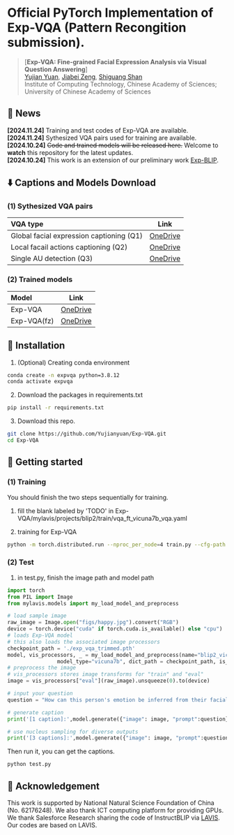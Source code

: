 # Official PyTorch Implementation of Exp-VQA (Pattern Recongition submission).

> [**Exp-VQA: Fine-grained Facial Expression Analysis via Visual Question Answering**]<br>
> [Yujian Yuan](https://vipl.ict.ac.cn/edu/student/master/202210/t20221019_123529.html), [Jiabei Zeng](https://vipl.ict.ac.cn/edu/teacher/mastersupvisor/202205/t20220517_35778.html), [Shiguang Shan](https://scholar.google.com/citations?user=Vkzd7MIAAAAJ&hl=zh-CN)<br>Institute of Computing Technology, Chinese Academy of Sciences;
 University of Chinese Academy of Sciences



## 📰 News

**[2024.11.24]** Training and test codes of Exp-VQA are available. <br>
**[2024.11.24]** Sythesized VQA pairs used for training are available. <br>
**[2024.10.24]** ~~Code and trained models will be released here.~~ Welcome to **watch** this repository for the latest updates. <br>
**[2024.10.24]** This work is an extension of our preliminary work [Exp-BLIP](https://github.com/Yujianyuan/Exp-BLIP).


## ⬇️ Captions and Models Download


### <div id="custom-id">(1) Sythesized VQA pairs</div>
| VQA type                         |                                                    Link                                                    |
|:------------------------------------|:-------------------------------------------------------------------------------------------------------:| 
| Global facial expression captioning (Q1)    					   |     [OneDrive](https://1drv.ms/u/c/911439f8f8607bd9/EVmcitRwqihDuDcPUopvNccBOUcxW6CYFcYGcy9K0sn6BQ?e=gzWrA0)|
| Local facail actions captioning (Q2)                   |     [OneDrive](https://1drv.ms/u/c/911439f8f8607bd9/EaL_izsHY6lHjzaKoEb-_y4BBOu73rJLVGBD2IGhJftIQA?e=ieXgEN)   |
| Single AU detection (Q3)          |     [OneDrive](https://1drv.ms/u/c/911439f8f8607bd9/EdRcpUjKadVEpMGH14Lm1NQBpue5JO3k8aXC1ggocF7dig?e=Jg9qhl)    | 


<a name="text"></a>
### (2) Trained models
| Model                         |                                                    Link                                                    |
|:------------------------------------|:-------------------------------------------------------------------------------------------------------:| 
| Exp-VQA    			|     [OneDrive]()|
| Exp-VQA(fz)             |     [OneDrive](https://1drv.ms/u/c/911439f8f8607bd9/EZLg4kUnqiNPpyuFFxko_nEB4MWSP2zku8go9nZRczkbDw?e=xbH3UD)    |


## 🔨 Installation

1. (Optional) Creating conda environment

```bash
conda create -n expvqa python=3.8.12
conda activate expvqa
```

2. Download the packages in requirements.txt 

```bash
pip install -r requirements.txt 
```

3. Download this repo. 
```bash
git clone https://github.com/Yujianyuan/Exp-VQA.git
cd Exp-VQA
```

## 🚀 Getting started

### (1) Training

You should finish the two steps sequentially for training.

1. fill the blank labeled by 'TODO' in Exp-VQA/mylavis/projects/blip2/train/vqa_ft_vicuna7b_vqa.yaml

2. training for Exp-VQA
```bash
python -m torch.distributed.run --nproc_per_node=4 train.py --cfg-path mylavis/projects/blip2/train/vqa_ft_vicuna7b_vqa.yaml
```
### (2) Test

1. in test.py, finish the image path and model path
```python
import torch
from PIL import Image
from mylavis.models import my_load_model_and_preprocess

# load sample image
raw_image = Image.open("figs/happy.jpg").convert("RGB")
device = torch.device("cuda" if torch.cuda.is_available() else "cpu")
# loads Exp-VQA model
# this also loads the associated image processors
checkpoint_path = './exp_vqa_trimmed.pth'
model, vis_processors, _ = my_load_model_and_preprocess(name="blip2_vicuna_instruct",
                model_type="vicuna7b", dict_path = checkpoint_path, is_eval=True, device=device)
# preprocess the image
# vis_processors stores image transforms for "train" and "eval" 
image = vis_processors["eval"](raw_image).unsqueeze(0).to(device)

# input your question
question = "How can this person's emotion be inferred from their facial actions?"

# generate caption
print('[1 caption]:',model.generate({"image": image, "prompt":question}))

# use nucleus sampling for diverse outputs 
print('[3 captions]:',model.generate({"image": image, "prompt":question}, use_nucleus_sampling=True, num_captions=3))
```
Then run it, you can get the captions.
```bash
python test.py
```



## 🤝 Acknowledgement
This work is supported by National Natural Science Foundation of China (No. 62176248). We also thank ICT computing platform for providing GPUs. We thank Salesforce Research sharing the code of InstructBLIP via [LAVIS](https://github.com/salesforce/LAVIS). Our codes are based on LAVIS.




